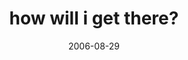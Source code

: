 ---
layout: base.njk
title : 'how will i get there?' 
view_title : 'how will i get there?' 
year : '2006' 
date : '2006-08-29' 
img_file : '/drawing/howwilligetthere.png' 
html_file : 'howwilligetthere' 
next_html : 'therobotshavetoworkinthedar.html' 
year_order : '235' 
permalink : "title/{{html_file}}.html"
---